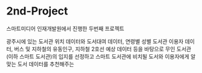 # 2nd-Project
스마트미디어 인재개발원에서 진행한 두번째 프로젝트


광주시에 있는 도서관 위치 데이터와 도서대여 데이터, 연령별 성별 도서관 이용자 데이터, 버스 및 지하철의 유동인구, 지하철 2호선 예상 데이터 등을 바탕으로
무인 도서관(이하 스마트 도서관)의 입지를 선정하고 스마트 도서관에 비치될 도서와 이용자에게 알맞는 도서 데이터를 추천해주는 
